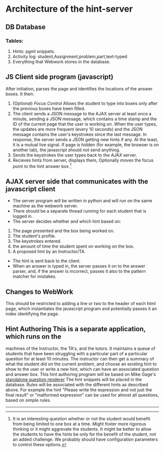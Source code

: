 Architecture of the hint-server
===============================

## **DB** Database ##
### Tables: ###
1. Hints: pgml snippets.
2. Activity log: student,Assignment,problem,part,text-typed
3. Everything that Webwork stores in the database.

## **JS** Client side program (javascript) ##
After initiation, parses the page and identifies the locations of the
answer boxes. It then:

1. (Optional) _Focus Control_ Allows the student to type into boxes
only after the previous boxes have been filled.
2. The client sends a JSON message to the AJAX server at least once a
minute, sending a JSON message, which contains a time stamp and the ID
of the current page that the user is working on. When the user types,
the updates are more frequent (every 10 seconds) and the JSON message
contains the user's keystrokes since the last message.  In response,
the server sends a JSON getting new hints if any. At the least, it is
a mutual live signal. If page is hidden (for example, the browser is
on another tab), the javascript should not send anything.
3. Sends the keystrokes the user types back to the _AJAX_ server.
4. Recieves hints from server, displays them, Optionally moves the
focus point to the hint answer box [^1]

## **AJAX** server side that communicates with the javascript client ##
* The server program will be written in python and will run on the same
machine as the webwork server.
* There should be a separate thread running for each student that is
logged in.
* The server decides whether and which hint based on:
 1. The page presented and the box being worked on.
 2. The student's profile.
 3. The keystrokes entered.
 4. the amount of time the student spent on working on the box.
 5. A proposed hint by an Instructor/TA.
* The hint is sent back to the client.
* When an answer is typed in, the server passes it on to the answer
  parser, and, if the answer is incorrect, passes it also to the
  pattern matcher for mistakes.

## Changes to WebWork ##
This should be restricted to adding a line or two to the header of
each html page, which instantiates the javascript program and
potentially passes it an index identifying the page.

## Hint Authoring This is a separate application, which runs on the
machines of the Instructor, the TA's, and the tutors. It maintains a
queue of students that have been struggling with a particular part of
a particular question for at least 10 minutes. The instructor can then
get a summary of what the student did on the current problem, and
choose an existing hint to show to the user or write a new hint, which
can have an associated question and answer box. This hint authoring
program will be based on Mike Gage's
[standalone question renderer](https://github.com/mgage/standalone-question-renderer.git)
The hint snippets will be placed in the database. Rules will be
associated with the different hints as described above. For example
the hint "Please write the expression and not just the final result"
or "malformed expression" can be used for almost all questions, based
on simple rules.


* * * * *
[^1]: It is an interesting question whether or not the student would
benefit from being limited to one box at a time. Might foster more
rigorous thinking or it might aggrevate the students. It might be
better to allow the students to have the hints be only for the benefit
of the student, not an added challenge. We probably should have
configuration parameters to control these options.

